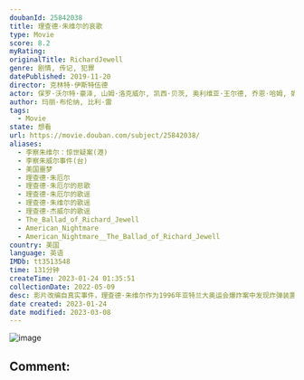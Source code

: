 ```yaml
---
doubanId: 25842038
title: 理查德·朱维尔的哀歌
type: Movie
score: 8.2
myRating: 
originalTitle: RichardJewell
genre: 剧情, 传记, 犯罪
datePublished: 2019-11-20
director: 克林特·伊斯特伍德
actor: 保罗·沃尔特·豪泽, 山姆·洛克威尔, 凯西·贝茨, 奥利维亚·王尔德, 乔恩·哈姆, 妮娜·阿里安达, 伊恩·戈麦斯, 兰德尔·, 韦恩·杜瓦尔, 亚历克斯·柯林斯, 迈克·普涅夫斯基, 米切尔·霍格, 大卫·莫拉蒂, 比利·斯洛特, 迪伦·库斯曼, 肯德里克·克罗斯, 施奎塔·詹姆斯, 吉尔, 大卫·安, 查尔斯·格林, 大卫·伦格尔, 马洛里·霍夫, 罗伯特·廷斯利, 约翰·盖蒂尔, 本杰明·韦弗, 德克斯特·蒂利什, 布兰登·斯坦利, 瑞安·博兹, 尼科·尼科特拉, 弗兰科·卡斯坦, 大卫·德弗里斯, 马克斯·比克霍普, 肖恩·韦斯顿·萨克, 维多利亚·佩吉·沃特金斯, 希瑟·坎特, 丹尼尔·安农内
author: 玛丽·布伦纳, 比利·雷
tags:
  - Movie
state: 想看
url: https://movie.douban.com/subject/25842038/
aliases:
  - 李察朱维尔：惊世疑案(港)
  - 李察朱威尔事件(台)
  - 美国噩梦
  - 理查德·朱厄尔
  - 理查德·朱厄尔的悲歌
  - 理查德·朱厄尔的歌谣
  - 理查德·朱维尔的歌谣
  - 理查德·杰威尔的歌谣
  - The_Ballad_of_Richard_Jewell
  - American_Nightmare
  - American_Nightmare__The_Ballad_of_Richard_Jewell
country: 美国
language: 英语
IMDb: tt3513548
time: 131分钟
createTime: 2023-01-24 01:35:51
collectionDate: 2022-05-09
desc: 影片改编自真实事件，理查德·朱维尔作为1996年亚特兰大奥运会爆炸案中发现炸弹装置的保安，而被全世界所熟知。当时他迅速采取行动，拯救了无数生命而成为英雄。但在几天之内，情况就急转直下，梦想成为执法者的...
date created: 2023-01-24
date modified: 2023-03-08
---
```


![image](p2578705064.jpg)

Comment:
---
